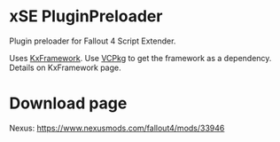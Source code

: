 # xSE PluginPreloader
Plugin preloader for Fallout 4 Script Extender.

Uses [KxFramework](https://github.com/KerberX/KxFramework). Use [VCPkg](https://github.com/microsoft/vcpkg) to get the framework as a dependency. Details on KxFramework page.

# Download page
Nexus: https://www.nexusmods.com/fallout4/mods/33946
